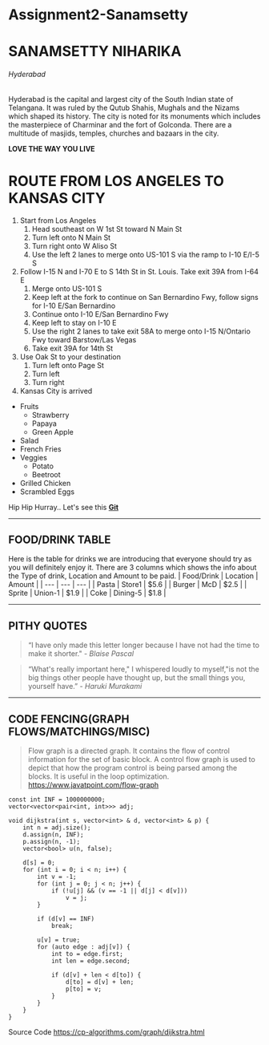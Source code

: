 # Assignment2-Sanamsetty
# SANAMSETTY NIHARIKA
###### Hyderabad

Hyderabad is the capital and largest city of the South Indian state of Telangana. It was ruled by the Qutub Shahis, Mughals and the Nizams which shaped its history. The city is noted for its monuments which includes the masterpiece of Charminar and the fort of Golconda. There are a multitude of masjids, temples, churches and bazaars in the city.

**LOVE THE WAY YOU LIVE**

# ROUTE FROM LOS ANGELES TO KANSAS CITY
1. Start from Los Angeles
    1. Head southeast on W 1st St toward N Main St
    2. Turn left onto N Main St
    3. Turn right onto W Aliso St
    4. Use the left 2 lanes to merge onto US-101 S via the ramp to I-10 E/I-5 S
2. Follow I-15 N and I-70 E to S 14th St in St. Louis. Take exit 39A from I-64 E
    1. Merge onto US-101 S
    2. Keep left at the fork to continue on San Bernardino Fwy, follow signs for I-10 E/San Bernardino
    3. Continue onto I-10 E/San Bernardino Fwy
    4. Keep left to stay on I-10 E
    5. Use the right 2 lanes to take exit 58A to merge onto I-15 N/Ontario Fwy toward Barstow/Las Vegas
    6. Take exit 39A for 14th St
3. Use Oak St to your destination
    1. Turn left onto Page St
    2. Turn left
    3. Turn right
4. Kansas City is arrived

* Fruits
    * Strawberry
    * Papaya
    * Green Apple
* Salad
* French Fries
* Veggies
    * Potato
    * Beetroot
* Grilled Chicken
* Scrambled Eggs

Hip Hip Hurray.. Let's see this **[Git](AboutMe.md)**
***
## FOOD/DRINK TABLE
 Here is the table for drinks we are introducing that everyone should try as you will definitely enjoy it. There are 3 columns which shows the info about the Type of drink, Location and Amount to be paid.
|  Food/Drink    |  Location    |  Amount    |
| ---               |  ---         |  ---       |
| Pasta             |  Store1      |   $5.6     |
| Burger            |  McD         |   $2.5     |
| Sprite            |  Union-1     |   $1.9     |
| Coke              |  Dining-5    |   $1.8     |
***
## PITHY QUOTES
> “I have only made this letter longer because I have not had the time to make it shorter." -  *Blaise Pascal*

> “What's really important here," I whispered loudly to myself,"is not the big things other people have thought up, but the small things you, yourself have.” - *Haruki Murakami*
***
## CODE FENCING(GRAPH FLOWS/MATCHINGS/MISC)
> Flow graph is a directed graph. It contains the flow of control information for the set of basic block. A control flow graph is used to depict that how the program control is being parsed among the blocks. It is useful in the loop optimization. <https://www.javatpoint.com/flow-graph>

```
const int INF = 1000000000;
vector<vector<pair<int, int>>> adj;

void dijkstra(int s, vector<int> & d, vector<int> & p) {
    int n = adj.size();
    d.assign(n, INF);
    p.assign(n, -1);
    vector<bool> u(n, false);

    d[s] = 0;
    for (int i = 0; i < n; i++) {
        int v = -1;
        for (int j = 0; j < n; j++) {
            if (!u[j] && (v == -1 || d[j] < d[v]))
                v = j;
        }

        if (d[v] == INF)
            break;

        u[v] = true;
        for (auto edge : adj[v]) {
            int to = edge.first;
            int len = edge.second;

            if (d[v] + len < d[to]) {
                d[to] = d[v] + len;
                p[to] = v;
            }
        }
    }
}
```

Source Code <https://cp-algorithms.com/graph/dijkstra.html>